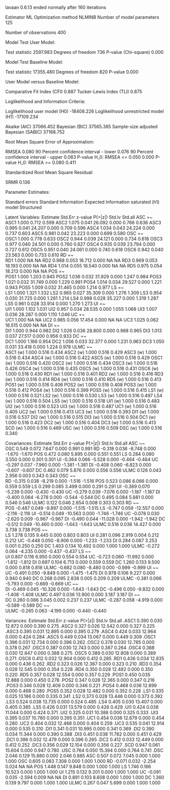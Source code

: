 lavaan 0.6.13 ended normally after 160 iterations

  Estimator                                         ML
  Optimization method                           NLMINB
  Number of model parameters                       125

  Number of observations                           400

Model Test User Model:
                                                      
  Test statistic                              2597.983
  Degrees of freedom                               736
  P-value (Chi-square)                           0.000

Model Test Baseline Model:

  Test statistic                             17355.480
  Degrees of freedom                               820
  P-value                                        0.000

User Model versus Baseline Model:

  Comparative Fit Index (CFI)                    0.887
  Tucker-Lewis Index (TLI)                       0.875

Loglikelihood and Information Criteria:

  Loglikelihood user model (H0)             -18408.226
  Loglikelihood unrestricted model (H1)     -17109.234
                                                      
  Akaike (AIC)                               37066.452
  Bayesian (BIC)                             37565.385
  Sample-size adjusted Bayesian (SABIC)      37168.752

Root Mean Square Error of Approximation:

  RMSEA                                          0.080
  90 Percent confidence interval - lower         0.076
  90 Percent confidence interval - upper         0.083
  P-value H_0: RMSEA <= 0.050                    0.000
  P-value H_0: RMSEA >= 0.080                    0.411

Standardized Root Mean Square Residual:

  SRMR                                           0.136

Parameter Estimates:

  Standard errors                             Standard
  Information                                 Expected
  Information saturated (h1) model          Structured

Latent Variables:
                   Estimate  Std.Err  z-value  P(>|z|)   Std.lv  Std.all
  ASC =~                                                                
    ASC1              1.000                               0.712    0.599
    ASC2              1.075    0.041   26.092    0.000    0.766    0.636
    ASC3              0.995    0.041   24.207    0.000    0.709    0.596
    ASC4              1.034    0.043   24.224    0.000    0.737    0.603
    ASC5              0.981    0.042   23.223    0.000    0.699    0.580
  OSC =~                                                                
    OSC1              1.000                               0.778    0.633
    OSC2              0.944    0.039   24.121    0.000    0.734    0.618
    OSC3              0.977    0.040   24.501    0.000    0.760    0.627
    OSC4              0.935    0.039   23.794    0.000    0.727    0.612
    OSC5              0.951    0.040   24.061    0.000    0.740    0.618
    OSC6              0.942    0.040   23.563    0.000    0.733    0.610
  RD =~                                                                 
    RD1               1.000                                  NA       NA
    RD2               0.988    0.053   18.712    0.000       NA       NA
    RD3               0.969    0.053   18.193    0.000       NA       NA
    RD4               1.014    0.055   18.540    0.000       NA       NA
    RD5               0.975    0.054   18.213    0.000       NA       NA
  POS =~                                                                
    POS1              1.000                               1.203    0.945
    POS2              1.036    0.032   31.929    0.000    1.247    0.984
    POS3              1.021    0.032   31.749    0.000    1.229    0.981
    POS4              1.014    0.034   29.527    0.000    1.221    0.943
    POS5              1.009    0.032   31.465    0.000    1.214    0.977
  LS =~                                                                 
    LS1               1.000                               1.321    1.332
    LS2               0.965    0.027   35.309    0.000    1.276    1.309
    LS3               0.954    0.030   31.725    0.000    1.261    1.214
    LS4               0.998    0.028   35.227    0.000    1.319    1.287
    LS5               0.961    0.028   33.914    0.000    1.270    1.273
  UI =~                                                                 
    UI1               1.000                               1.102    1.031
    UI2               0.957    0.034   28.535    0.000    1.055    1.068
    UI3               1.007    0.036   28.287    0.000    1.110    1.046
  UC =~                                                                 
    UC1               1.000                                  NA       NA
    UC2               0.985    0.056   17.454    0.000       NA       NA
    UC3               1.025    0.062   16.515    0.000       NA       NA
  DI =~                                                                 
    DI1               1.000                               0.944    0.982
    DI2               1.026    0.036   28.800    0.000    0.968    0.965
    DI3               1.013    0.037   27.517    0.000    0.956    0.933
  DC =~                                                                 
    DC1               1.000                               1.166    0.954
    DC2               1.056    0.033   32.377    0.000    1.231    0.963
    DC3               1.050    0.031   33.418    0.000    1.224    0.978
  ULMC =~                                                               
    ASC1       (w)    1.000                               0.516    0.434
    ASC2       (w)    1.000                               0.516    0.429
    ASC3       (w)    1.000                               0.516    0.434
    ASC4       (w)    1.000                               0.516    0.422
    ASC5       (w)    1.000                               0.516    0.429
    OSC1       (w)    1.000                               0.516    0.420
    OSC2       (w)    1.000                               0.516    0.434
    OSC3       (w)    1.000                               0.516    0.426
    OSC4       (w)    1.000                               0.516    0.435
    OSC5       (w)    1.000                               0.516    0.431
    OSC6       (w)    1.000                               0.516    0.430
    RD1        (w)    1.000                               0.516    0.401
    RD2        (w)    1.000                               0.516    0.416
    RD3        (w)    1.000                               0.516    0.414
    RD4        (w)    1.000                               0.516    0.410
    RD5        (w)    1.000                               0.516    0.413
    POS1       (w)    1.000                               0.516    0.406
    POS2       (w)    1.000                               0.516    0.408
    POS3       (w)    1.000                               0.516    0.412
    POS4       (w)    1.000                               0.516    0.399
    POS5       (w)    1.000                               0.516    0.415
    LS1        (w)    1.000                               0.516    0.521
    LS2        (w)    1.000                               0.516    0.530
    LS3        (w)    1.000                               0.516    0.497
    LS4        (w)    1.000                               0.516    0.504
    LS5        (w)    1.000                               0.516    0.518
    UI1        (w)    1.000                               0.516    0.483
    UI2        (w)    1.000                               0.516    0.523
    UI3        (w)    1.000                               0.516    0.487
    UC1        (w)    1.000                               0.516    0.405
    UC2        (w)    1.000                               0.516    0.413
    UC3        (w)    1.000                               0.516    0.393
    DI1        (w)    1.000                               0.516    0.537
    DI2        (w)    1.000                               0.516    0.515
    DI3        (w)    1.000                               0.516    0.504
    DC1        (w)    1.000                               0.516    0.423
    DC2        (w)    1.000                               0.516    0.404
    DC3        (w)    1.000                               0.516    0.413
    SCD        (w)    1.000                               0.516    0.469
    USC        (w)    1.000                               0.516    0.509
    DSC        (w)    1.000                               0.516    0.340

Covariances:
                   Estimate  Std.Err  z-value  P(>|z|)   Std.lv  Std.all
  ASC ~~                                                                
    OSC               0.549    0.072    7.647    0.000    0.991    0.991
    RD               -0.318    0.036   -8.748    0.000   -1.670   -1.670
    POS               0.472    0.080    5.895    0.000    0.551    0.551
    LS                0.284    0.080    3.550    0.000    0.301    0.301
    UI               -0.364    0.066   -5.528    0.000   -0.464   -0.464
    UC               -0.297    0.037   -7.960    0.000   -1.381   -1.381
    DI               -0.408    0.060   -6.823    0.000   -0.607   -0.607
    DC                0.462    0.079    5.876    0.000    0.556    0.556
    ULMC              0.126    0.043    2.956    0.003    0.343    0.343
  OSC ~~                                                                
    RD               -0.315    0.038   -8.219    0.000   -1.516   -1.516
    POS               0.523    0.086    6.066    0.000    0.559    0.559
    LS                0.299    0.085    3.499    0.000    0.291    0.291
    UI               -0.369    0.070   -5.239    0.000   -0.430   -0.430
    UC               -0.279    0.039   -7.076    0.000   -1.187   -1.187
    DI               -0.400    0.064   -6.278    0.000   -0.544   -0.544
    DC                0.495    0.084    5.881    0.000    0.546    0.546
    ULMC              0.122    0.046    2.654    0.008    0.303    0.303
  RD ~~                                                                 
    POS              -0.487    0.049   -9.897    0.000   -1.515   -1.515
    LS               -0.747    0.059  -12.557    0.000   -2.116   -2.116
    UI               -0.514    0.049  -10.563    0.000   -1.746   -1.746
    UC               -0.078    0.030   -2.620    0.009   -0.967   -0.967
    DI               -0.490    0.044  -11.028    0.000   -1.942   -1.942
    DC               -0.512    0.049  -10.460    0.000   -1.643   -1.643
    ULMC              0.516    0.036   14.427    0.000    3.738    3.738
  POS ~~                                                                
    LS                1.278    0.135    9.445    0.000    0.803    0.803
    UI                0.281    0.096    2.919    0.004    0.212    0.212
    UC               -0.448    0.050   -8.906    0.000   -1.233   -1.233
    DI                0.284    0.087    3.253    0.001    0.250    0.250
    DC                1.403    0.134   10.492    0.000    1.000    1.000
    ULMC             -0.272    0.064   -4.235    0.000   -0.437   -0.437
  LS ~~                                                                 
    UI                0.807    0.116    6.950    0.000    0.554    0.554
    UC               -0.723    0.060  -11.992    0.000   -1.812   -1.812
    DI                0.697    0.104    6.713    0.000    0.559    0.559
    DC                1.260    0.133    9.500    0.000    0.818    0.818
    ULMC             -0.682    0.080   -8.480    0.000   -0.999   -0.999
  UI ~~                                                                 
    UC               -0.491    0.050   -9.849    0.000   -1.475   -1.475
    DI                0.978    0.106    9.227    0.000    0.940    0.940
    DC                0.268    0.095    2.838    0.005    0.209    0.209
    ULMC             -0.381    0.066   -5.793    0.000   -0.669   -0.669
  UC ~~                                                                 
    DI               -0.469    0.045  -10.326    0.000   -1.643   -1.643
    DC               -0.496    0.050   -9.832    0.000   -1.408   -1.408
    ULMC              0.497    0.036   13.900    0.000    3.187    3.187
  DI ~~                                                                 
    DC                0.260    0.086    3.045    0.002    0.237    0.237
    ULMC             -0.287    0.058   -4.919    0.000   -0.589   -0.589
  DC ~~                                                                 
    ULMC             -0.265    0.063   -4.199    0.000   -0.440   -0.440

Variances:
                   Estimate  Std.Err  z-value  P(>|z|)   Std.lv  Std.all
   .ASC1              0.390    0.030   12.872    0.000    0.390    0.275
   .ASC2              0.327    0.026   12.542    0.000    0.327    0.225
   .ASC3              0.395    0.031   12.895    0.000    0.395    0.279
   .ASC4              0.424    0.033   12.964    0.000    0.424    0.284
   .ASC5              0.449    0.034   13.067    0.000    0.449    0.309
   .OSC1              0.396    0.031   12.734    0.000    0.396    0.262
   .OSC2              0.378    0.030   12.785    0.000    0.378    0.267
   .OSC3              0.387    0.030   12.743    0.000    0.387    0.264
   .OSC4              0.388    0.030   12.847    0.000    0.388    0.275
   .OSC5              0.389    0.030   12.808    0.000    0.389    0.271
   .OSC6              0.412    0.032   12.904    0.000    0.412    0.285
   .RD1               0.436    0.034   12.835    0.000    0.436    0.262
   .RD2               0.323    0.026   12.367    0.000    0.323    0.210
   .RD3               0.354    0.028   12.545    0.000    0.354    0.228
   .RD4               0.350    0.028   12.482    0.000    0.350    0.220
   .RD5               0.357    0.028   12.554    0.000    0.357    0.229
   .POS1              0.450    0.035   12.888    0.000    0.450    0.278
   .POS2              0.347    0.028   12.365    0.000    0.347    0.216
   .POS3              0.346    0.028   12.408    0.000    0.346    0.221
   .POS4              0.468    0.036   12.899    0.000    0.468    0.280
   .POS5              0.352    0.028   12.482    0.000    0.352    0.228
   .LS1               0.335    0.025   13.186    0.000    0.335    0.341
   .LS2               0.373    0.028   13.446    0.000    0.373    0.392
   .LS3               0.524    0.038   13.735    0.000    0.524    0.485
   .LS4               0.405    0.030   13.407    0.000    0.405    0.385
   .LS5               0.426    0.031   13.579    0.000    0.426    0.429
   .UI1               0.424    0.038   11.044    0.000    0.424    0.371
   .UI2               0.325    0.031   10.388    0.000    0.325    0.333
   .UI3               0.395    0.037   10.760    0.000    0.395    0.351
   .UC1               0.454    0.036   12.679    0.000    0.454    0.280
   .UC2               0.404    0.032   12.468    0.000    0.404    0.259
   .UC3               0.535    0.041   12.914    0.000    0.535    0.310
   .DI1               0.341    0.031   10.995    0.000    0.341    0.369
   .DI2               0.390    0.034   11.344    0.000    0.390    0.388
   .DI3               0.451    0.038   11.782    0.000    0.451    0.429
   .DC1               0.396    0.032   12.479    0.000    0.396    0.265
   .DC2               0.412    0.033   12.449    0.000    0.412    0.252
   .DC3               0.356    0.029   12.104    0.000    0.356    0.227
   .SCD               0.947    0.061   15.604    0.000    0.947    0.780
   .USC               0.764    0.050   15.394    0.000    0.764    0.741
   .DSC               2.046    0.129   15.880    0.000    2.046    0.885
    ASC               0.507    0.072    7.045    0.000    1.000    1.000
    OSC               0.605    0.083    7.308    0.000    1.000    1.000
    RD               -0.071    0.032   -2.254    0.024       NA       NA
    POS               1.448    0.147    9.848    0.000    1.000    1.000
    LS                1.746    0.166   10.523    0.000    1.000    1.000
    UI                1.215    0.132    9.201    0.000    1.000    1.000
    UC               -0.091    0.035   -2.594    0.009       NA       NA
    DI                0.891    0.103    8.608    0.000    1.000    1.000
    DC                1.360    0.139    9.797    0.000    1.000    1.000
    ULMC              0.267    0.047    5.699    0.000    1.000    1.000

